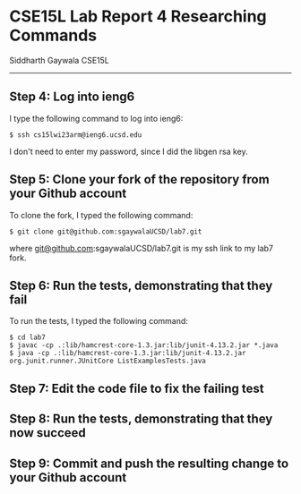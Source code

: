 # CSE15L Lab Report 4 Researching Commands
Siddharth Gaywala
CSE15L

***

## Step 4: Log into ieng6
I type the following command to log into ieng6:
```
$ ssh cs15lwi23arm@ieng6.ucsd.edu
```
I don't need to enter my password, since I did the libgen rsa key.

## Step 5: Clone your fork of the repository from your Github account
To clone the fork, I typed the following command:
```
$ git clone git@github.com:sgaywalaUCSD/lab7.git
```

where git@github.com:sgaywalaUCSD/lab7.git is my ssh link to my lab7 fork.

## Step 6: Run the tests, demonstrating that they fail
To run the tests, I typed the following command:
```
$ cd lab7
$ javac -cp .:lib/hamcrest-core-1.3.jar:lib/junit-4.13.2.jar *.java
$ java -cp .:lib/hamcrest-core-1.3.jar:lib/junit-4.13.2.jar org.junit.runner.JUnitCore ListExamplesTests.java
```

## Step 7: Edit the code file to fix the failing test

## Step 8: Run the tests, demonstrating that they now succeed

## Step 9: Commit and push the resulting change to your Github account
